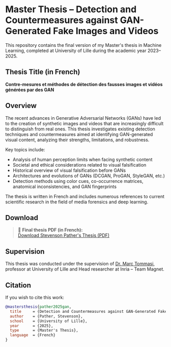 # Master Thesis – Detection and Countermeasures against GAN-Generated Fake Images and Videos

This repository contains the final version of my Master's thesis in Machine Learning, completed at University of Lille during the academic year 2023–2025.

## Thesis Title (in French)

**Contre-mesures et méthodes de détection des fausses images et vidéos générées par des GAN**

## Overview

The recent advances in Generative Adversarial Networks (GANs) have led to the creation of synthetic images and videos that are increasingly difficult to distinguish from real ones. This thesis investigates existing detection techniques and countermeasures aimed at identifying GAN-generated visual content, analyzing their strengths, limitations, and robustness.

Key topics include:

- Analysis of human perception limits when facing synthetic content
- Societal and ethical considerations related to visual falsification
- Historical overview of visual falsification before GANs
- Architectures and evolutions of GANs (DCGAN, ProGAN, StyleGAN, etc.)
- Detection methods using color cues, co-occurrence matrices, anatomical inconsistencies, and GAN fingerprints

The thesis is written in French and includes numerous references to current scientific research in the field of media forensics and deep learning.

## Download

> 📎 **Final thesis PDF (in French):**  
> [Download Stevenson Pather's Thesis (PDF)](https://github.com/patherstevenson/MasterThesis/blob/raw/main/Stevenson_Pather_Thesis_2025.pdf)

## Supervision

This thesis was conducted under the supervision of [Dr. Marc Tommasi](https://chercheurs.lille.inria.fr/tommasi/), professor at University of Lille and Head researcher at Inria – Team Magnet.

## Citation

If you wish to cite this work:

```bibtex
@mastersthesis{pather2025gan,
  title     = {Detection and Countermeasures against GAN-Generated Fake Images and Videos},
  author    = {Pather, Stevenson},
  school    = {University of Lille},
  year      = {2025},
  type      = {Master's Thesis},
  language  = {French}
}
